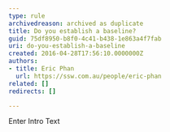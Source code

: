 ```yaml
---
type: rule
archivedreason: archived as duplicate
title: Do you establish a baseline?
guid: 75df8950-b8f0-4c41-b438-1e863a4f7fab
uri: do-you-establish-a-baseline
created: 2016-04-28T17:56:10.0000000Z
authors:
- title: Eric Phan
  url: https://ssw.com.au/people/eric-phan
related: []
redirects: []

---
```



Enter Intro Text
<br><excerpt class='endintro'></excerpt><br>



